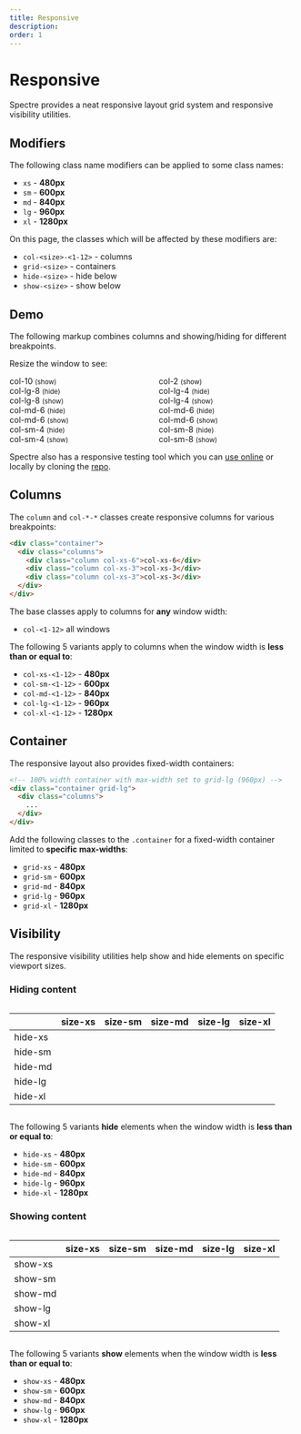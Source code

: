 ```yaml
---
title: Responsive
description: 
order: 1
---
```


# Responsive

Spectre provides a neat responsive layout grid system and responsive visibility utilities.

## Modifiers

The following class name modifiers can be applied to some class names:

- `xs` - **480px**
- `sm` - **600px**
- `md` - **840px**
- `lg` - **960px**
- `xl` - **1280px**

On this page, the classes which will be affected by these modifiers are:

- `col-<size>-<1-12>` - columns
- `grid-<size>` - containers
- `hide-<size>` - hide below
- `show-<size>` - show below

## Demo

The following markup combines columns and showing/hiding for different breakpoints.

Resize the window to see:

<div class="vp-raw docs-demo columns">
  <div class="column col-8 col-lg-8 col-md-6 col-sm-4">
    <div class="bg-gray docs-block">
      <div class="text-primary">col-10 <small>(show)</small></div>
      <div class="hide-lg text-dark">col-lg-8 <small>(hide)</small></div>
      <div class="show-lg text-primary">col-lg-8 <small>(show)</small></div>
      <div class="hide-md text-dark">col-md-6 <small>(hide)</small></div>
      <div class="show-md text-primary">col-md-6 <small>(show)</small></div>
      <div class="hide-sm text-dark">col-sm-4 <small>(hide)</small></div>
      <div class="show-sm text-primary">col-sm-4 <small>(show)</small></div>
    </div>
  </div>
  <div class="column col-4 col-lg-4 col-md-6 col-sm-8">
    <div class="bg-gray docs-block">
      <div class="text-primary">col-2 <small>(show)</small></div>
      <div class="hide-lg text-dark">col-lg-4 <small>(hide)</small></div>
      <div class="show-lg text-primary">col-lg-4 <small>(show)</small></div>
      <div class="hide-md text-dark">col-md-6 <small>(hide)</small></div>
      <div class="show-md text-primary">col-md-6 <small>(show)</small></div>
      <div class="hide-sm text-dark">col-sm-8 <small>(hide)</small></div>
      <div class="show-sm text-primary">col-sm-8 <small>(show)</small></div>
    </div>
  </div>
</div>


Spectre also has a responsive testing tool which you can [use online](https://picturepan2.github.io/responsive-resizer/) or locally by cloning the [repo](https://github.com/picturepan2/responsive-resizer).

## Columns

The `column` and `col-*-*` classes create responsive columns for various breakpoints:

```html
<div class="container">
  <div class="columns">
    <div class="column col-xs-6">col-xs-6</div>
    <div class="column col-xs-3">col-xs-3</div>
    <div class="column col-xs-3">col-xs-3</div>
  </div>
</div>
```

The base classes apply to columns for **any** window width:

- `col-<1-12>` all windows

The following 5 variants apply to columns when the window width is **less than or equal to**:

- `col-xs-<1-12>` - **480px**
- `col-sm-<1-12>` - **600px**
- `col-md-<1-12>` - **840px**
- `col-lg-<1-12>` - **960px**
- `col-xl-<1-12>` - **1280px**

## Container

The responsive layout also provides fixed-width containers:

```html
<!-- 100% width container with max-width set to grid-lg (960px) -->
<div class="container grid-lg">
  <div class="columns">
    ...
  </div>
</div>
```

Add the following classes to the `.container` for a fixed-width container limited to **specific max-widths**:

- `grid-xs` - **480px**
- `grid-sm` - **600px**
- `grid-md` - **840px**
- `grid-lg` - **960px**
- `grid-xl` - **1280px**

## Visibility

The responsive visibility utilities help show and hide elements on specific viewport sizes.

### Hiding content

<div class="vp-raw docs-demo columns">
  <div class="column col-12">
    <table class="docs-table table table-striped text-center">
      <thead>
        <tr>
          <th></th>
          <th>size-xs</th>
          <th>size-sm</th>
          <th>size-md</th>
          <th>size-lg</th>
          <th>size-xl</th>
        </tr>
      </thead>
      <tbody>
        <tr>
          <td class="text-left">hide-xs</td>
          <td>
            <div class="bg-secondary docs-dot"></div>
          </td>
          <td>
            <div class="bg-primary docs-dot"></div>
          </td>
          <td>
            <div class="bg-primary docs-dot"></div>
          </td>
          <td>
            <div class="bg-primary docs-dot"></div>
          </td>
          <td>
            <div class="bg-primary docs-dot"></div>
          </td>
        </tr>
        <tr>
          <td class="text-left">hide-sm</td>
          <td>
            <div class="bg-secondary docs-dot"></div>
          </td>
          <td>
            <div class="bg-secondary docs-dot"></div>
          </td>
          <td>
            <div class="bg-primary docs-dot"></div>
          </td>
          <td>
            <div class="bg-primary docs-dot"></div>
          </td>
          <td>
            <div class="bg-primary docs-dot"></div>
          </td>
        </tr>
        <tr>
          <td class="text-left">hide-md</td>
          <td>
            <div class="bg-secondary docs-dot"></div>
          </td>
          <td>
            <div class="bg-secondary docs-dot"></div>
          </td>
          <td>
            <div class="bg-secondary docs-dot"></div>
          </td>
          <td>
            <div class="bg-primary docs-dot"></div>
          </td>
          <td>
            <div class="bg-primary docs-dot"></div>
          </td>
        </tr>
        <tr>
          <td class="text-left">hide-lg</td>
          <td>
            <div class="bg-secondary docs-dot"></div>
          </td>
          <td>
            <div class="bg-secondary docs-dot"></div>
          </td>
          <td>
            <div class="bg-secondary docs-dot"></div>
          </td>
          <td>
            <div class="bg-secondary docs-dot"></div>
          </td>
          <td>
            <div class="bg-primary docs-dot"></div>
          </td>
        </tr>
        <tr>
          <td class="text-left">hide-xl</td>
          <td>
            <div class="bg-secondary docs-dot"></div>
          </td>
          <td>
            <div class="bg-secondary docs-dot"></div>
          </td>
          <td>
            <div class="bg-secondary docs-dot"></div>
          </td>
          <td>
            <div class="bg-secondary docs-dot"></div>
          </td>
          <td>
            <div class="bg-secondary docs-dot"></div>
          </td>
        </tr>
      </tbody>
    </table>
  </div>
</div>

The following 5 variants **hide** elements when the window width is **less than or equal to**:

* `hide-xs` - **480px**
* `hide-sm` - **600px**
* `hide-md` - **840px**
* `hide-lg` - **960px**
* `hide-xl` - **1280px**
 

### Showing content

<div class="vp-raw docs-demo columns">
  <div class="column col-12">
    <table class="docs-table table table-striped text-center">
      <thead>
        <tr>
          <th></th>
          <th>size-xs</th>
          <th>size-sm</th>
          <th>size-md</th>
          <th>size-lg</th>
          <th>size-xl</th>
        </tr>
      </thead>
      <tbody>
        <tr>
          <td class="text-left">show-xs</td>
          <td>
            <div class="bg-primary docs-dot"></div>
          </td>
          <td>
            <div class="bg-secondary docs-dot"></div>
          </td>
          <td>
            <div class="bg-secondary docs-dot"></div>
          </td>
          <td>
            <div class="bg-secondary docs-dot"></div>
          </td>
          <td>
            <div class="bg-secondary docs-dot"></div>
          </td>
        </tr>
        <tr>
          <td class="text-left">show-sm</td>
          <td>
            <div class="bg-primary docs-dot"></div>
          </td>
          <td>
            <div class="bg-primary docs-dot"></div>
          </td>
          <td>
            <div class="bg-secondary docs-dot"></div>
          </td>
          <td>
            <div class="bg-secondary docs-dot"></div>
          </td>
          <td>
            <div class="bg-secondary docs-dot"></div>
          </td>
        </tr>
        <tr>
          <td class="text-left">show-md</td>
          <td>
            <div class="bg-primary docs-dot"></div>
          </td>
          <td>
            <div class="bg-primary docs-dot"></div>
          </td>
          <td>
            <div class="bg-primary docs-dot"></div>
          </td>
          <td>
            <div class="bg-secondary docs-dot"></div>
          </td>
          <td>
            <div class="bg-secondary docs-dot"></div>
          </td>
        </tr>
        <tr>
          <td class="text-left">show-lg</td>
          <td>
            <div class="bg-primary docs-dot"></div>
          </td>
          <td>
            <div class="bg-primary docs-dot"></div>
          </td>
          <td>
            <div class="bg-primary docs-dot"></div>
          </td>
          <td>
            <div class="bg-primary docs-dot"></div>
          </td>
          <td>
            <div class="bg-secondary docs-dot"></div>
          </td>
        </tr>
        <tr>
          <td class="text-left">show-xl</td>
          <td>
            <div class="bg-primary docs-dot"></div>
          </td>
          <td>
            <div class="bg-primary docs-dot"></div>
          </td>
          <td>
            <div class="bg-primary docs-dot"></div>
          </td>
          <td>
            <div class="bg-primary docs-dot"></div>
          </td>
          <td>
            <div class="bg-primary docs-dot"></div>
          </td>
        </tr>
      </tbody>
    </table>
  </div>
</div>

The following 5 variants **show** elements when the window width is **less than or equal to**:

* `show-xs` - **480px**
* `show-sm` - **600px**
* `show-md` - **840px**
* `show-lg` - **960px**
* `show-xl` - **1280px**
